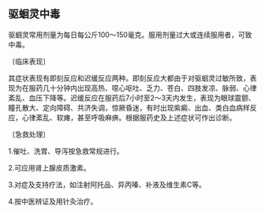## 驱蛔灵中毒

驱蝈灵常用剂量为每日每公斤100〜150毫克。服用剂量过大或连续服用者，可致中毒。

〔临床表现〕

其症状表现有即刻反应和迟缓反应两种。即刻反应大都由于对驱蛔灵过敏所致，表现为在服药几十分钟内出现高热、噁心呕吐、乏力、苍白、四肢发凉、脉弱、心律紊乱、血压下降等。迟缓反应在服药后7小时至2〜3天内发生，表现为眼球震颤、瞳孔散大、定向障碍、共济失调，惊厥昏迷，有时出现紫癜、出血、类白血病样反应，心律紊乱、软瘫，甚至呼吸麻痹。根据服药史及上述症状可作出诊断。

〔急救处理〕

1.催吐、洗胃、导泻按急救常规进行。

2.可应用肾上腺皮质激素。

3.对症及支持疗法，如注射阿托品、异丙嗪、补液及维生素C等。

4.按中医辨证及用针灸治疗。
